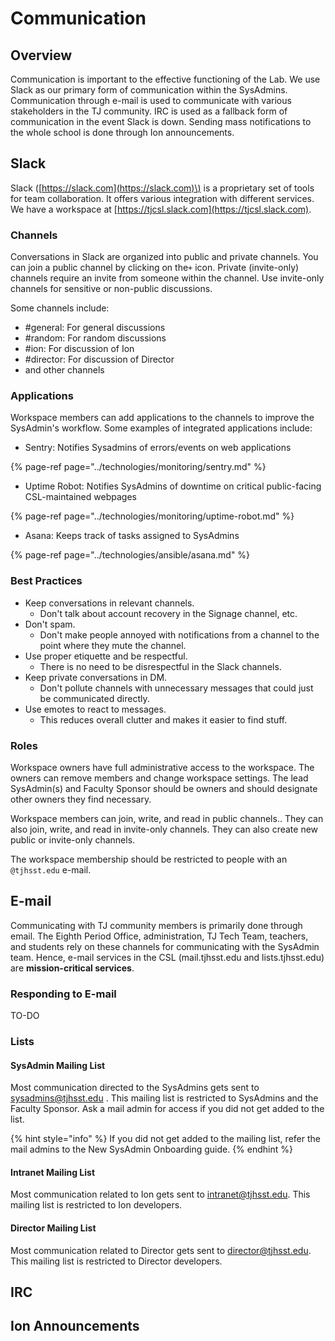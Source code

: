 # Communication

## Overview

Communication is important to the effective functioning of the Lab.  We use Slack as our primary form of communication within the SysAdmins.  Communication through e-mail is used to communicate with various stakeholders in the TJ community.  IRC is used as a fallback form of communication in the event Slack is down.  Sending mass notifications to the whole school is done through Ion announcements.

## Slack

Slack \([https://slack.com](https://slack.com)\) is a proprietary set of tools for team collaboration.  It offers various integration with different services.  We have a workspace at [https://tjcsl.slack.com](https://tjcsl.slack.com).

### Channels

Conversations in Slack are organized into public and private channels.  You can join a public channel by clicking on the`+` icon.  Private \(invite-only\) channels require an invite from someone within the channel.  Use invite-only channels for sensitive or non-public discussions.

Some channels include:

* \#general: For general discussions
* \#random: For random discussions
* \#ion: For discussion of Ion
* \#director: For discussion of Director
* and other channels

### Applications

Workspace members can add applications to the channels to improve the SysAdmin's workflow.  Some examples of integrated applications include:

* Sentry: Notifies Sysadmins of errors/events on web applications

{% page-ref page="../technologies/monitoring/sentry.md" %}

* Uptime Robot: Notifies SysAdmins of downtime on critical public-facing CSL-maintained webpages

{% page-ref page="../technologies/monitoring/uptime-robot.md" %}

* Asana: Keeps track of tasks assigned to SysAdmins

{% page-ref page="../technologies/ansible/asana.md" %}

### Best Practices

* Keep conversations in relevant channels.
  * Don't talk about account recovery in the Signage channel, etc.
* Don't spam.
  * Don't make people annoyed with notifications from a channel to the point where they mute the channel.
* Use proper etiquette and be respectful.
  * There is no need to be disrespectful in the Slack channels.
* Keep private conversations in DM.
  * Don't pollute channels with unnecessary messages that could just be communicated directly.
* Use emotes to react to messages.
  * This reduces overall clutter and makes it easier to find stuff.

### Roles

Workspace owners have full administrative access to the workspace.  The owners can remove members and change workspace settings.  The lead SysAdmin\(s\) and Faculty Sponsor should be owners and should designate other owners they find necessary.

Workspace members can join, write, and read in public channels..  They can also join, write, and read in invite-only channels.  They can also create new public or invite-only channels.

The workspace membership should be restricted to people with an `@tjhsst.edu` e-mail.

## E-mail

Communicating with TJ community members is primarily done through email.  The Eighth Period Office, administration, TJ Tech Team, teachers, and students rely on these channels for communicating with the SysAdmin team.  Hence, e-mail services in the CSL \(mail.tjhsst.edu and lists.tjhsst.edu\) are **mission-critical services**.

### Responding to E-mail

TO-DO

###  Lists

#### SysAdmin Mailing List

Most communication directed to the SysAdmins gets sent to [sysadmins@tjhsst.edu](mailto:sysadmins@tjhsst.edu) . This mailing list is restricted to SysAdmins and the Faculty Sponsor.  Ask a mail admin for access if you did not get added to the list.  

{% hint style="info" %}
If you did not get added to the mailing list, refer the mail admins to the New SysAdmin Onboarding guide.
{% endhint %}

#### Intranet Mailing List

Most communication related to Ion gets sent to [intranet@tjhsst.edu](mailto:intranet@tjhsst.edu).  This mailing list is restricted to Ion developers.

#### Director Mailing List

Most communication related to Director gets sent to [director@tjhsst.edu](mailto:director@tjhsst.edu).  This mailing list is restricted to Director developers.

## IRC

## Ion Announcements



##  

